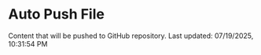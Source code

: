 # Auto Push File

Content that will be pushed to GitHub repository.
Last updated: 07/19/2025, 10:31:54 PM